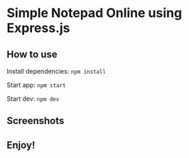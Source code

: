 # Simple Notepad Online using Express.js

## How to use

Install dependencies: `npm install`

Start app: `npm start`

Start dev: `npm dev`

## Screenshots

## Enjoy!
